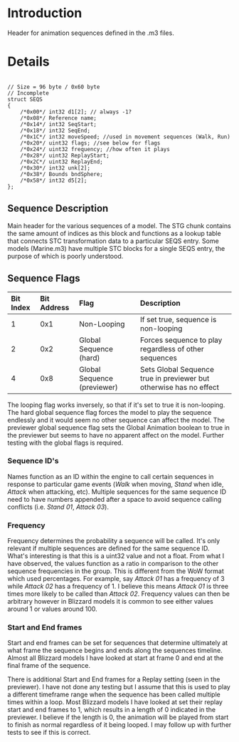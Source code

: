 # Introduction #

Header for animation sequences defined in the .m3 files.

# Details #

```

// Size = 96 byte / 0x60 byte
// Incomplete
struct SEQS
{
    /*0x00*/ int32 d1[2]; // always -1?
    /*0x08*/ Reference name;
    /*0x14*/ int32 SeqStart;
    /*0x18*/ int32 SeqEnd;
    /*0x1C*/ int32 moveSpeed; //used in movement sequences (Walk, Run)
    /*0x20*/ uint32 flags; //see below for flags
    /*0x24*/ uint32 frequency; //how often it plays
    /*0x28*/ uint32 ReplayStart;
    /*0x2C*/ uint32 ReplayEnd;
    /*0x30*/ int32 unk[2];
    /*0x38*/ Bounds bndSphere;
    /*0x58*/ int32 d5[2];
};

```
## Sequence Description ##
Main header for the various sequences of a model. The STG chunk contains the same amount of indices as this block and functions as a lookup table that connects STC transformation data to a particular SEQS entry. Some models (Marine.m3) have multiple STC blocks for a single SEQS entry, the purpose of which is poorly understood.

## Sequence Flags ##
| **Bit Index** | **Bit Address** | **Flag** | **Description** |
|:--------------|:----------------|:---------|:----------------|
| 1             | 0x1             | Non-Looping | If set true, sequence is non-looping |
| 2             | 0x2             | Global Sequence (hard) | Forces sequence to play regardless of other sequences |
| 4             | 0x8             | Global Sequence (previewer) | Sets Global Sequence true in previewer but otherwise has no effect |

The looping flag works inversely, so that if it's set to true it is non-looping. The hard global sequence flag forces the model to play the sequence endlessly and it would seem no other sequence can affect the model. The previewer global sequence flag sets the Global Animation boolean to true in the previewer but seems to have no apparent affect on the model. Further testing with the global flags is required.

### Sequence ID's ###
Names function as an ID within the engine to call certain sequences in response to particular game events (_Walk_ when moving, _Stand_ when idle, _Attack_ when attacking, etc). Multiple sequences for the same sequence ID need to have numbers appended after a space to avoid sequence calling conflicts (i.e. _Stand 01_, _Attack 03_).

### Frequency ###
Frequency determines the probability a sequence will be called. It's only relevant if multiple sequences are defined for the same sequence ID. What's interesting is that this is a uint32 value and not a float. From what I have observed, the values function as a ratio in comparison to the other sequence frequencies in the group. This is different from the WoW format which used percentages. For example, say _Attack 01_ has a frequency of 3 while _Attack 02_ has a frequency of 1. I believe this means _Attack 01_ is three times more likely to be called than _Attack 02_. Frequency values can then be arbitrary however in Blizzard models it is common to see either values around 1 or values around 100.

### Start and End frames ###
Start and end frames can be set for sequences that determine ultimately at what frame the sequence begins and ends along the sequences timeline. Almost all Blizzard models I have looked at start at frame 0 and end at the final frame of the sequence.

There is additional Start and End frames for a Replay setting (seen in the previewer). I have not done any testing but I assume that this is used to play a different timeframe range when the sequence has been called multiple times within a loop. Most Blizzard models I have looked at set their replay start and end frames to 1, which results in a length of 0 indicated in the previewer. I believe if the length is 0, the animation will be played from start to finish as normal regardless of it being looped. I may follow up with further tests to see if this is correct.

